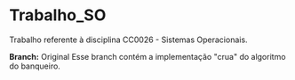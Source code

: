 # Trabalho_SO
Trabalho referente à disciplina CC0026 - Sistemas Operacionais.

**Branch:** Original
Esse branch contém a implementação "crua" do algoritmo do banqueiro.

